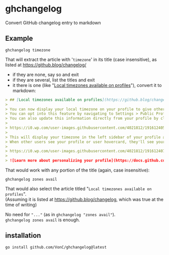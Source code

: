 # ghchangelog

Convert GitHub changelog entry to markdown

## Example

    ghchangelog timezone
    
That will extract the article with '`timezone`' in its title (case insensitive), as listed at https://github.blog/changelog/

- if they are none, say so and exit
- if they are several, list the titles and exit
- it there is one (like "[Local timezones available on profiles](https://github.blog/changelog/2022-09-23-local-timezones-available-on-profiles/)"), convert it to markdown:

```markdown
> ## [Local timezones available on profiles](https://github.blog/changelog/2022-09-23-local-timezones-available-on-profiles) (Sep. 2022)
>
> You can now display your local timezone on your profile to give others an idea of when to expect responses to pull requests or issues from you.
> You can opt into this feature by navigating to Settings > Public Profile and checking `Display current local time`.
> You can also update this information directly from your profile by clicking 'Edit Profile' under your avatar.
>
> https://i0.wp.com/user-images.githubusercontent.com/4021812/191612405-01a07cf4-1280-4e79-9938-27415d0ed4b8.png?w=343&ssl=1 -- local timezone setting
>
> This will display your timezone in the left sidebar of your profile as well as your timezone's current deviation from UTC.
> When other users see your profile or user hovercard, they'll see your timezone as well as how many hours behind or ahead they are from your local time.
>
> https://i0.wp.com/user-images.githubusercontent.com/4021812/191612407-58d90e74-0cdb-4672-9686-8680f3355c18.png?w=535&ssl=1 -- local timezone display on profile
>
> ![Learn more about personalizing your profile](https://docs.github.com/en/account-and-profile/setting-up-and-managing-your-github-profile/customizing-your-profile/personalizing-your-profile).
```

That would work with any portion of the title (again, case insensitive): 

    ghchangelog zones avail

That would also select the article titled "`Local timezones available on profiles`".  
(Assuming it is listed at https://github.blog/changelog, which was true at the time of writing)

No need for `"..."` (as in `ghchangelog "zones avail"`).  
`ghchangelog zones avail` is enough.

## installation

    go install github.com/VonC/ghchangelog@latest
